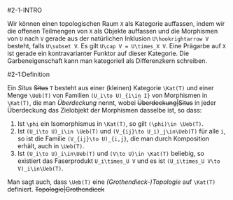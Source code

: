 #2-1-INTRO

Wir können einen topologischen Raum `X` als Kategorie auffassen, indem wir die offenen Teilmengen von `X` als Objekte auffassen und die Morphismen von `U` nach `V` gerade aus der natürlichen Inklusion `U\hookrightarrow V` besteht, falls `U\subset V`. Es gilt `U\cap V = U\times_X V`. Eine Prägarbe auf `X` ist gerade ein kontravarianter Funktor auf dieser Kategorie. Die Garbeneigenschaft kann man kategoriell als Differenzkern schreiben.

#2-1:Definition

Ein *Situs* ~~Situs~~ `T` besteht aus einer (kleinen) Kategorie `\Kat(T)` und einer Menge `\Ueb(T)` von Familien `(U_i\to U)_{i\in I}` von Morphismen in `\Kat(T)`, die man *Überdeckung* nennt, wobei ~~Überdeckung|Situs~~ in jeder Überdeckung das Zielobjekt der Morphismen dasselbe ist, so dass:

1. Ist `\phi` ein Isomorphismus in `\Kat(T)`, so gilt `(\phi)\in \Ueb(T)`.
2. Ist `(U_i\to U)_i\in \Ueb(T)` und `(V_{ij}\to U_i)_j\in\Ueb(T)` für alle `i`, so ist die Familie `(V_{ij}\to U)_{i,j}`, die man durch Komposition erhält, auch in `\Ueb(T)`.
3. Ist `(U_i\to U)_i\in\Ueb(T)` und `(V\to U)\in \Kat(T)` beliebig, so existiert das Faserprodukt `U_i\times_U V` und es ist `(U_i\times_U V\to V)_i\in\Ueb(T)`.

Man sagt auch, dass `\Ueb(T)` eine *(Grothendieck-)Topologie* auf `\Kat(T)` definiert. ~~Topologie|Grothendieck~~
